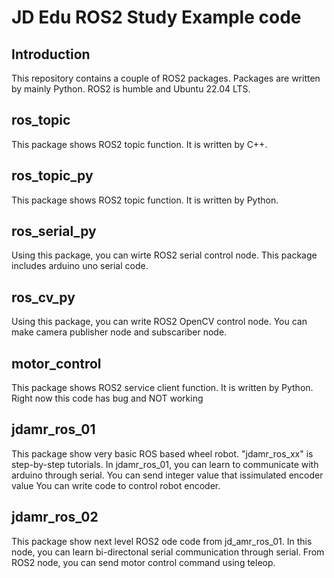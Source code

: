 # JD Edu ROS2 Study Example code 
## Introduction 
This repository contains a couple of ROS2 packages. Packages are written by mainly Python.
ROS2 is humble and Ubuntu 22.04 LTS. 
## ros_topic
This package shows ROS2 topic function. It is written by C++. 

## ros_topic_py
This package shows ROS2 topic function. It is written by Python. 

## ros_serial_py
Using this package, you can wirte ROS2 serial control node. This package includes arduino uno serial code. 

## ros_cv_py
Using this package, you can write ROS2 OpenCV control node. You can make camera publisher node and subscariber node. 

## motor_control
This package shows ROS2 service client function. It is written by Python. Right now this code has bug and NOT working 

## jdamr_ros_01
This package show very basic ROS based wheel robot. "jdamr_ros_xx" is step-by-step tutorials.
In jdamr_ros_01, you can learn to communicate with arduino through serial. You can send integer value that issimulated encoder value 
You can write code to control robot encoder. 

## jdamr_ros_02
This package show next level ROS2 ode code from jd_amr_ros_01.
In this node, you can learn bi-directonal serial communication through serial.
From ROS2 node, you can send motor control command using teleop. 
